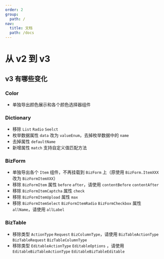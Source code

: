 ```yaml
---
order: 2
group:
  path: /
nav:
  title: 文档
  path: /docs
---
```


# 从 v2 到 v3

## v3 有哪些变化

### Color

- 单独导出颜色展示和各个颜色选择器组件

### Dictionary

- 移除 `List` `Radio` `Seelct`
- 枚举数据属性 `data` 改为 `valueEnum`，去掉枚举数据中的 `name`
- 去掉属性 `defaultName`
- 新增属性 `match` 支持自定义值匹配方法

### BizForm

- 单独导出各个 `Item` 组件，不再挂载到 `BizForm` 上（原使用 `BizForm.ItemXXX` 改为 `BizFormItemXXX`）
- 移除 `BizFormItem` 属性 `before` `after`，请使用 `contentBefore` `contentAfter`
- 移除 `BizFormItemCaptcha` 属性 `check`
- 移除 `BizFormItemUpload` 属性 `max`
- 移除 `BizFormItemSelect` `BizFormItemRadio` `BizFormCheckbox` 属性 `allName`，请使用 `allLabel`

### BizTable

- 移除类型 `ActionType` `Request` `BizColumnType`，请使用 `BizTableActionType` `BizTableRequest` `BizTableColumnType`
- 移除类型 `EditableActionType` `EditableOptions` ，请使用 `EditableBizTableActionType` `EditableBizTableEditable`
